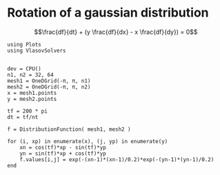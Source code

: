 # Rotation of a gaussian distribution

```math
\frac{df}{dt} +  (y \frac{df}{dx} - x \frac{df}{dy}) = 0
```

```@example rotation2d_bsl
using Plots
using VlasovSolvers
```

```@example rotation2d_bsl

dev = CPU()
n1, n2 = 32, 64
mesh1 = OneDGrid(-π, π, n1)
mesh2 = OneDGrid(-π, π, n2)
x = mesh1.points
y = mesh2.points

tf = 200 * pi
dt = tf/nt

f = DistributionFunction( mesh1, mesh2 )

for (i, xp) in enumerate(x), (j, yp) in enumerate(y)
    xn = cos(tf)*xp - sin(tf)*yp
    yn = sin(tf)*xp + cos(tf)*yp
    f.values[i,j] = exp(-(xn-1)*(xn-1)/0.2)*exp(-(yn-1)*(yn-1)/0.2)
end

```
